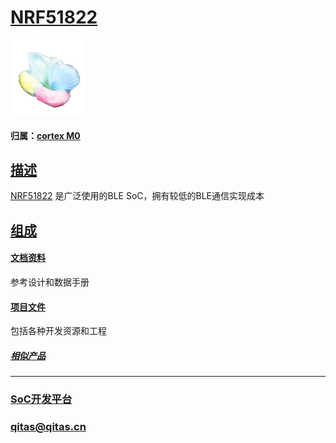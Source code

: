 ﻿# [NRF51822](https://github.com/sochub/NRF51822) 

[![sites](SoC/SoC.png)](http://www.qitas.cn) 

#### 归属：[cortex M0](https://github.com/sochub/CM0)

## [描述](https://github.com/sochub/NRF51822/wiki) 

[NRF51822](https://www.nordicsemi.com/Products/Low-power-short-range-wireless/nRF51822) 是广泛使用的BLE SoC，拥有较低的BLE通信实现成本

## [组成](SoC/) 

#### [文档资料](docs/)

参考设计和数据手册

#### [项目文件](project/)

包括各种开发资源和工程


##### [相似产品](https://github.com/sochub/CC2541)


---

###  [SoC开发平台](http://www.qitas.cn)   

###  qitas@qitas.cn